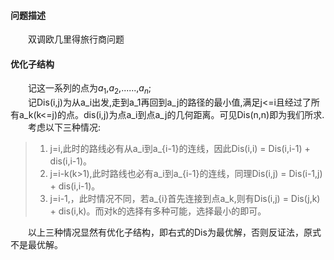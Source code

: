 #### 问题描述
&ensp;&ensp;&ensp;&ensp;双调欧几里得旅行商问题
#### 优化子结构 
&ensp;&ensp;&ensp;&ensp;记这一系列的点为$a_1$,$a_2$,......,$a_n$;</br>
&ensp;&ensp;&ensp;&ensp;记Dis(i,j)为从a_i出发,走到a_1再回到a_j的路径的最小值,满足j<=i且经过了所有a_k(k<=j)的点。dis(i,j)为点a_i到点a_j的几何距离。可见Dis(n,n)即为我们所求.</br>
&ensp;&ensp;&ensp;&ensp;考虑以下三种情况:</br>
>1. j=i,此时的路线必有从a_i到a_{i-1}的连线，因此Dis(i,i) = Dis(i,i-1) + dis(i,i-1)。</br>
>2. j=i-k(k>1),此时路线也必有a_i到a_{i-1}的连线，同理Dis(i,j) = Dis(i-1,j) + dis(i,i-1)。</br>
>3. j=i-1,，此时情况不同，若a_{i}首先连接到点a_k,则有Dis(i,j) = Dis(j,k) + dis(i,k)。而对k的选择有多种可能，选择最小的即可。</br>

&ensp;&ensp;&ensp;&ensp;以上三种情况显然有优化子结构，即右式的Dis为最优解，否则反证法，原式不是最优解。

